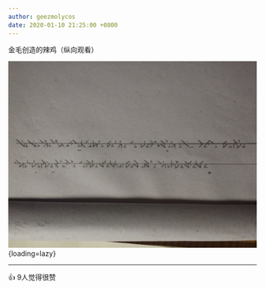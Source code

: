 ```yaml
---
author: geezmolycos
date: 2020-01-10 21:25:00 +0800
---
```


金毛创造的辣鸡（纵向观看）

![](/images/qq-zone/2020-01-10-writing.jpg){loading=lazy}

---
👍 9人觉得很赞
